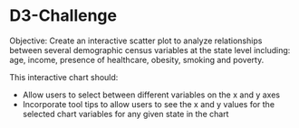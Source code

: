 # D3-Challenge

Objective:  Create an interactive scatter plot to analyze relationships between several demographic census variables at the state level including:  age, income, presence of healthcare, obesity, smoking and poverty.

This interactive chart should:
* Allow users to select between different variables on the x and y axes
* Incorporate tool tips to allow users to see the x and y values for the selected chart variables for any given state in the chart 
